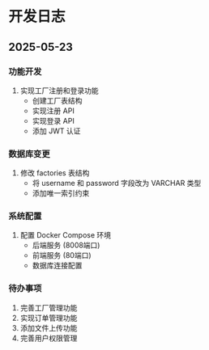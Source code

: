 # 开发日志

## 2025-05-23

### 功能开发
1. 实现工厂注册和登录功能
   - 创建工厂表结构
   - 实现注册 API
   - 实现登录 API
   - 添加 JWT 认证

### 数据库变更
1. 修改 factories 表结构
   - 将 username 和 password 字段改为 VARCHAR 类型
   - 添加唯一索引约束

### 系统配置
1. 配置 Docker Compose 环境
   - 后端服务 (8008端口)
   - 前端服务 (80端口)
   - 数据库连接配置

### 待办事项
1. 完善工厂管理功能
2. 实现订单管理功能
3. 添加文件上传功能
4. 完善用户权限管理 